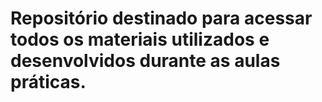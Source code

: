 # Repositório destinado para acessar todos os materiais utilizados e desenvolvidos durante as aulas práticas.
